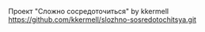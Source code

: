 Проект "Сложно сосредоточиться" by kkermell
https://github.com/kkermell/slozhno-sosredotochitsya.git
